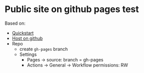# Public site on github pages test

Based on:

- [Quickstart](https://gohugo.io/getting-started/quick-start/#commands)
- [Host on github](https://gohugo.io/hosting-and-deployment/hosting-on-github/)
- Repo
    - create `gh-pages` branch
    - Settings
        - Pages -> source: branch = gh-pages
        - Actions -> General -> Workflow permissions: RW
